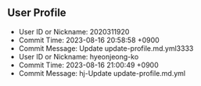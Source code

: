 ## User Profile
- User ID or Nickname: 2020311920
- Commit Time: 2023-08-16 20:58:58 +0900
- Commit Message: Update update-profile.md.yml3333
- User ID or Nickname: hyeonjeong-ko
- Commit Time: 2023-08-16 21:00:49 +0900
- Commit Message: hj-Update update-profile.md.yml
